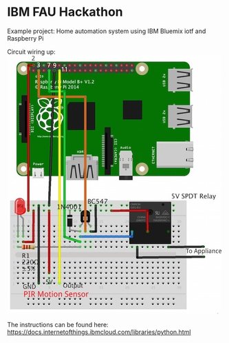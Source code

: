# IBM FAU Hackathon

Example project: Home automation system using IBM Bluemix iotf and Raspberry Pi

Circuit wiring up:
![alt text](./images/circuit.jpg "Circuit wire up")

The instructions can be found here:
https://docs.internetofthings.ibmcloud.com/libraries/python.html
